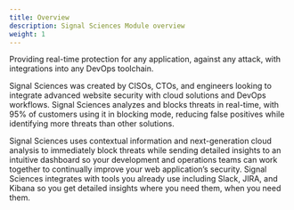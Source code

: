 ```yaml
---
title: Overview
description: Signal Sciences Module overview
weight: 1
---
```


Providing real-time protection for any application, against any attack, with integrations into any DevOps toolchain.

Signal Sciences was created by CISOs, CTOs, and engineers looking to integrate advanced website security with cloud solutions and DevOps workflows. Signal Sciences analyzes and blocks threats in real-time, with 95% of customers using it in blocking mode, reducing false positives while identifying more threats than other solutions.

Signal Sciences uses contextual information and next-generation cloud analysis to immediately block threats while sending detailed insights to an intuitive dashboard so your development and operations teams can work together to continually improve your web application’s security. Signal Sciences integrates with tools you already use including Slack, JIRA, and Kibana so you get detailed insights where you need them, when you need them.

